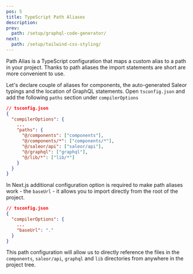 ```yaml
---
pos: 5
title: TypeScript Path Aliases 
description:
prev:
  path: /setup/graphql-code-generator/
next:
  path: /setup/tailwind-css-styling/
---
```


Path Alias is a TypeScript configuration that maps a custom alias to a path in your project. Thanks to path aliases the import statements are short are more convenient to use. 

Let's declare couple of aliases for components, the auto-generated Saleor typings and the location of GraphQL statements. Open `tsconfig.json` and add the following `paths` section under `compilerOptions`

```json
// tsconfig.json
{
  "compilerOptions": {
    ...
    "paths": {
      "@/components": ["components"],
      "@/components/*": ["components/*"],
      "@/saleor/api": ["saleor/api"],
      "@/graphql": ["graphql"],
      "@/lib/*": ["lib/*"]
    }
  }
}
```

In Next.js additional configuration option is required to make path aliases work - the `baseUrl` - it allows you to import directly from the root of the project.

```json
// tsconfig.json
{
  "compilerOptions": {
    ...
    "baseUrl": "."
  }
}
```

This path configuration will allow us to directly reference the files in the `components`, `saleor/api`, `graphql` and `lib` directories from anywhere in the project tree.